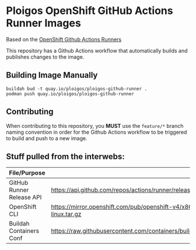 # Ploigos OpenShift GitHub Actions Runner Images

Based on the [OpenShift Github Actions Runners](https://github.com/redhat-actions/openshift-actions-runners)

This repository has a Github Actions workflow that automatically builds and publishes changes to the image.
## Building Image Manually
```shell
buildah bud -t quay.io/ploigos/ploigos-github-runner .
podman push quay.io/ploigos/ploigos-github-runner
```

## Contributing
When contributing to this repository, you **MUST** use the `feature/*` branch naming convention in order for the Github 
Actions workflow to be triggered to build and push to a new image.

## Stuff pulled from the interwebs:

| File/Purpose              | URL                                                                                                          |
|---------------------------|--------------------------------------------------------------------------------------------------------------|
| GitHub Runner Release API | https://api.github.com/repos/actions/runner/releases/latest                                                  |
 | OpenShift CLI             | https://mirror.openshift.com/pub/openshift-v4/x86_64/clients/ocp/${OC_VERSION}/openshift-client-linux.tar.gz |
 | Buildah Containers Conf   | https://raw.githubusercontent.com/containers/buildah/master/contrib/buildahimage/stable/containers.conf      |


